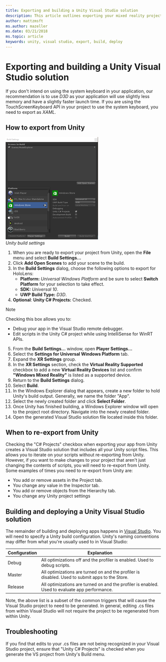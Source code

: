 ```yaml
---
title: Exporting and building a Unity Visual Studio solution
description: This article outlines exporting your mixed reality project from Unity so you can build and deploy in Visual Studio.
author: mattzmsft
ms.author: mazeller
ms.date: 03/21/2018
ms.topic: article
keywords: unity, visual studio, export, build, deploy
---
```




# Exporting and building a Unity Visual Studio solution

If you don't intend on using the system keyboard in your application, our recommendation is to use *D3D* as your application will use slightly less memory and have a slightly faster launch time. If you are using the TouchScreenKeyboard API in your project to use the system keyboard, you need to export as *XAML*.

## How to export from Unity

![Unity build settings](images/unitybuildsettings-300px.png)<br>
*Unity build settings*

1. When you are ready to export your project from Unity, open the **File** menu and select **Build Settings...**
2. Click **Add Open Scenes** to add your scene to the build.
3. In the **Build Settings** dialog, choose the following options to export for HoloLens:
   * **Platform:** *Universal Windows Platform* and be sure to select **Switch Platform** for your selection to take effect.
   * **SDK:** *Universal 10*.
   * **UWP Build Type:** *D3D*.
4. **Optional**: **Unity C# Projects:** Checked.

>[!NOTE]
>Checking this box allows you to:
>* Debug your app in the Visual Studio remote debugger.
>* Edit scripts in the Unity C# project while using IntelliSense for WinRT APIs.

5. From the **Build Settings...** window, open **Player Settings...**
6. Select the **Settings for Universal Windows Platform** tab.
7. Expand the **XR Settings** group.
8. In the **XR Settings** section, check the **Virtual Reality Supported** checkbox to add a new **Virtual Reality Devices** list and confirm **"Windows Mixed Reality"** is listed as a supported device.
9. Return to the **Build Settings** dialog.
10. Select **Build**.
11. In the Windows Explorer dialog that appears, create a new folder to hold Unity's build output. Generally, we name the folder "App".
12. Select the newly created folder and click **Select Folder**.
13. Once Unity has finished building, a Windows Explorer window will open to the project root directory. Navigate into the newly created folder.
14. Open the generated Visual Studio solution file located inside this folder.

## When to re-export from Unity

Checking the "C# Projects" checkbox when exporting your app from Unity creates a Visual Studio solution that includes all your Unity script files. This allows you to iterate on your scripts without re-exporting from Unity. However, if you want to make changes to your project that aren't just changing the contents of scripts, you will need to re-export from Unity. Some examples of times you need to re-export from Unity are:
* You add or remove assets in the Project tab.
* You change any value in the Inspector tab.
* You add or remove objects from the Hierarchy tab.
* You change any Unity project settings

## Building and deploying a Unity Visual Studio solution

The remainder of building and deploying apps happens in [Visual Studio](using-visual-studio.md). You will need to specify a Unity build configuration. Unity's naming conventions may differ from what you're usually used to in Visual Studio:

|  Configuration  |  Explanation | 
|----------|----------|
|  Debug  |  All optimizations off and the profiler is enabled. Used to debug scripts. | 
|  Master  |  All optimizations are turned on and the profiler is disabled. Used to submit apps to the Store. | 
|  Release  |  All optimizations are turned on and the profiler is enabled. Used to evaluate app performance. | 

Note, the above list is a subset of the common triggers that will cause the Visual Studio project to need to be generated. In general, editing .cs files from within Visual Studio will not require the project to be regenerated from within Unity.

## Troubleshooting

If you find that edits to your .cs files are not being recognized in your Visual Studio project, ensure that "Unity C# Projects" is checked when you generate the VS project from Unity's Build menu.
